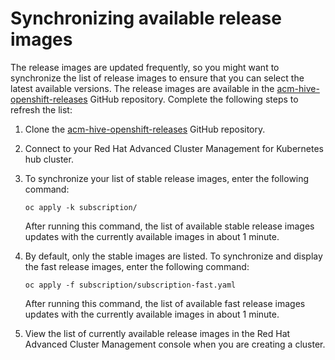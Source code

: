 # Synchronizing available release images

The release images are updated frequently, so you might want to synchronize the list of release images to ensure that you can select the latest available versions. The release images are available in the [acm-hive-openshift-releases](https://github.com/open-cluster-management/acm-hive-openshift-releases) GitHub repository. Complete the following steps to refresh the list:

1. Clone the [acm-hive-openshift-releases](https://github.com/open-cluster-management/acm-hive-openshift-releases) GitHub repository.

2. Connect to your Red Hat Advanced Cluster Management for Kubernetes hub cluster. 

3. To synchronize your list of stable release images, enter the following command:

   ```
   oc apply -k subscription/
   ```
    
   After running this command, the list of available stable release images updates with the currently available images in about 1 minute.
  
4. By default, only the stable images are listed. To synchronize and display the fast release images, enter the following command:

   ```
   oc apply -f subscription/subscription-fast.yaml
   ```
  
   After running this command, the list of available fast release images updates with the currently available images in about 1 minute.
  
5. View the list of currently available release images in the Red Hat Advanced Cluster Management console when you are creating a cluster.
